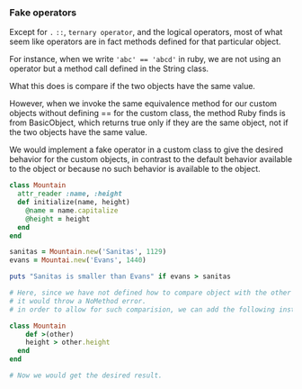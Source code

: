 ### Fake operators

Except for `.` `::`, `ternary operator`, and the logical operators, most of what seem like operators are in fact methods defined for that particular object.

For instance, when we write `'abc' == 'abcd'` in ruby, we are not using an operator but a method call defined in the String class.

What this does is compare if the two objects have the same value.

However, when we invoke the same equivalence method for our custom objects without defining == for the custom class, the method Ruby finds is from BasicObject, which returns true only if they are the same object, not if the two objects have the same value.

We would implement a fake operator in a custom class to give the desired behavior for the custom objects, in contrast to the default behavior available to the object or because no such behavior is available to the object.

```ruby
class Mountain
  attr_reader :name, :height
  def initialize(name, height)
    @name = name.capitalize
    @height = height
  end
end

sanitas = Mountain.new('Sanitas', 1129)
evans = Mountai.new('Evans', 1440)

puts "Sanitas is smaller than Evans" if evans > sanitas

# Here, since we have not defined how to compare object with the other
# it would throw a NoMethod error.
# in order to allow for such comparision, we can add the following instance method:

class Mountain
	def >(other)
    height > other.height
  end
end

# Now we would get the desired result.
```